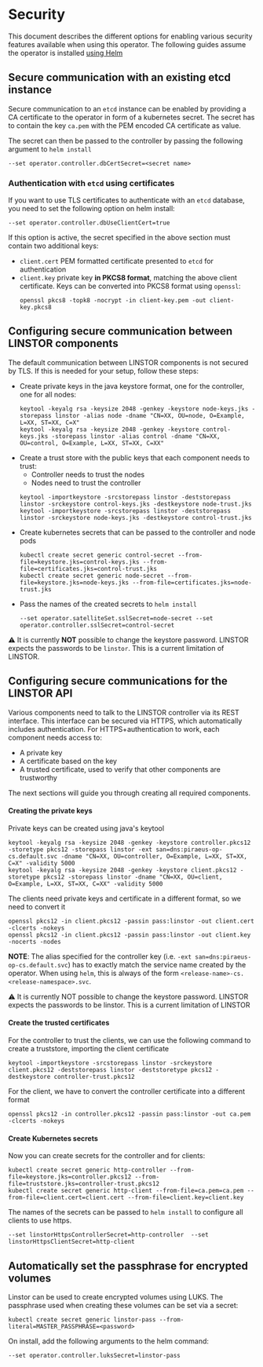 # Security

This document describes the different options for enabling various security features available when
using this operator. The following guides assume the operator is installed [using Helm](../README.md#deployment-with-helm-v3-chart)

## Secure communication with an existing etcd instance

Secure communication to an `etcd` instance can be enabled by providing a CA certificate to the operator in form of a
kubernetes secret. The secret has to contain the key `ca.pem` with the PEM encoded CA certificate as value.

The secret can then be passed to the controller by passing the following argument to `helm install`
```
--set operator.controller.dbCertSecret=<secret name>
```

### Authentication with `etcd` using certificates

If you want to use TLS certificates to authenticate with an `etcd` database, you need to set the following option on
helm install:
```
--set operator.controller.dbUseClientCert=true
```

If this option is active, the secret specified in the above section must contain two additional keys:
* `client.cert` PEM formatted certificate presented to `etcd` for authentication
* `client.key` private key **in PKCS8 format**, matching the above client certificate.
  Keys can be converted into PKCS8 format using `openssl`:
  ```
  openssl pkcs8 -topk8 -nocrypt -in client-key.pem -out client-key.pkcs8
  ```

## Configuring secure communication between LINSTOR components

The default communication between LINSTOR components is not secured by TLS. If this is needed for your setup,
follow these steps:

* Create private keys in the java keystore format, one for the controller, one for all nodes:
  ```
  keytool -keyalg rsa -keysize 2048 -genkey -keystore node-keys.jks -storepass linstor -alias node -dname "CN=XX, OU=node, O=Example, L=XX, ST=XX, C=X"
  keytool -keyalg rsa -keysize 2048 -genkey -keystore control-keys.jks -storepass linstor -alias control -dname "CN=XX, OU=control, O=Example, L=XX, ST=XX, C=XX"
  ```
* Create a trust store with the public keys that each component needs to trust:
  * Controller needs to trust the nodes
  * Nodes need to trust the controller
  ```
  keytool -importkeystore -srcstorepass linstor -deststorepass linstor -srckeystore control-keys.jks -destkeystore node-trust.jks
  keytool -importkeystore -srcstorepass linstor -deststorepass linstor -srckeystore node-keys.jks -destkeystore control-trust.jks
  ```
* Create kubernetes secrets that can be passed to the controller and node pods
  ```
  kubectl create secret generic control-secret --from-file=keystore.jks=control-keys.jks --from-file=certificates.jks=control-trust.jks
  kubectl create secret generic node-secret --from-file=keystore.jks=node-keys.jks --from-file=certificates.jks=node-trust.jks
  ```
* Pass the names of the created secrets to `helm install`
  ```
  --set operator.satelliteSet.sslSecret=node-secret --set operator.controller.sslSecret=control-secret
  ```

:warning: It is currently **NOT** possible to change the keystore password. LINSTOR expects the passwords to be
`linstor`. This is a current limitation of LINSTOR.

## Configuring secure communications for the LINSTOR API

Various components need to talk to the LINSTOR controller via its REST interface. This interface can be
secured via HTTPS, which automatically includes authentication. For HTTPS+authentication to work, each component
needs access to:

* A private key
* A certificate based on the key
* A trusted certificate, used to verify that other components are trustworthy

The next sections will guide you through creating all required components.

#### Creating the private keys

Private keys can be created using java's keytool

```
keytool -keyalg rsa -keysize 2048 -genkey -keystore controller.pkcs12 -storetype pkcs12 -storepass linstor -ext san=dns:piraeus-op-cs.default.svc -dname "CN=XX, OU=controller, O=Example, L=XX, ST=XX, C=X" -validity 5000
keytool -keyalg rsa -keysize 2048 -genkey -keystore client.pkcs12 -storetype pkcs12 -storepass linstor -dname "CN=XX, OU=client, O=Example, L=XX, ST=XX, C=XX" -validity 5000
```

The clients need private keys and certificate in a different format, so we need to convert it
```
openssl pkcs12 -in client.pkcs12 -passin pass:linstor -out client.cert -clcerts -nokeys
openssl pkcs12 -in client.pkcs12 -passin pass:linstor -out client.key -nocerts -nodes
```

**NOTE**: The alias specified for the controller key (i.e. `-ext san=dns:piraeus-op-cs.default.svc`) has to exactly match the
service name created by the operator. When using `helm`, this is always of the form `<release-name>-cs.<release-namespace>.svc`.

:warning: It is currently NOT possible to change the keystore password. LINSTOR expects the passwords to be linstor. This is a current limitation of LINSTOR

#### Create the trusted certificates

For the controller to trust the clients, we can use the following command to create a truststore, importing the client certificate

```
keytool -importkeystore -srcstorepass linstor -srckeystore client.pkcs12 -deststorepass linstor -deststoretype pkcs12 -destkeystore controller-trust.pkcs12
```

For the client, we have to convert the controller certificate into a different format

```
openssl pkcs12 -in controller.pkcs12 -passin pass:linstor -out ca.pem -clcerts -nokeys
```

#### Create Kubernetes secrets

Now you can create secrets for the controller and for clients:

```
kubectl create secret generic http-controller --from-file=keystore.jks=controller.pkcs12 --from-file=truststore.jks=controller-trust.pkcs12
kubectl create secret generic http-client --from-file=ca.pem=ca.pem --from-file=client.cert=client.cert --from-file=client.key=client.key
```

The names of the secrets can be passed to `helm install` to configure all clients to use https.

```
--set linstorHttpsControllerSecret=http-controller  --set linstorHttpsClientSecret=http-client
```

## Automatically set the passphrase for encrypted volumes

Linstor can be used to create encrypted volumes using LUKS. The passphrase used when creating these volumes can
be set via a secret:

```
kubectl create secret generic linstor-pass --from-literal=MASTER_PASSPHRASE=<password>
```

On install, add the following arguments to the helm command:

```
--set operator.controller.luksSecret=linstor-pass
```
